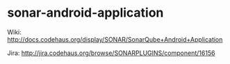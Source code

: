 sonar-android-application
=========================

Wiki: http://docs.codehaus.org/display/SONAR/SonarQube+Android+Application

Jira: http://jira.codehaus.org/browse/SONARPLUGINS/component/16156
